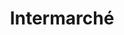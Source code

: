 ---
title: "Intermarché"
url: /vetraz-monthoux/intermarche-zac-chemin-des-erables/
shop: Gasflaschen
---